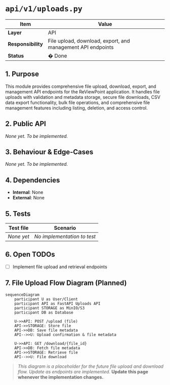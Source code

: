<!-- filepath: c:\Users\00010654\Documents\Git\ReViewPoint\docs\backend\api\v1\uploads.py.md -->

# `api/v1/uploads.py`

| Item               | Value                                                       |
| ------------------ | ----------------------------------------------------------- |
| **Layer**          | API                                                         |
| **Responsibility** | File upload, download, export, and management API endpoints |
| **Status**         | � Done                                                     |

## 1. Purpose

This module provides comprehensive file upload, download, export, and management API endpoints for the ReViewPoint application. It handles file uploads with validation and metadata storage, secure file downloads, CSV data export functionality, bulk file operations, and comprehensive file management features including listing, deletion, and access control.

## 2. Public API

_None yet. To be implemented._

## 3. Behaviour & Edge-Cases

_None yet. To be implemented._

## 4. Dependencies

- **Internal**: None
- **External**: None

## 5. Tests

| Test file  | Scenario                    |
| ---------- | --------------------------- |
| _None yet_ | _No implementation to test_ |

## 6. Open TODOs

- [ ] Implement file upload and retrieval endpoints

## 7. File Upload Flow Diagram (Planned)

```mermaid
sequenceDiagram
    participant U as User/Client
    participant API as FastAPI Uploads API
    participant STORAGE as MinIO/S3
    participant DB as Database

    U->>API: POST /upload (file)
    API->>STORAGE: Store file
    API->>DB: Save file metadata
    API-->>U: Upload confirmation & file metadata

    U->>API: GET /download/{file_id}
    API->>DB: Fetch file metadata
    API->>STORAGE: Retrieve file
    API-->>U: File download

```

> _This diagram is a placeholder for the future file upload and download flow. Update as endpoints are implemented._
> **Update this page whenever the implementation changes.**
